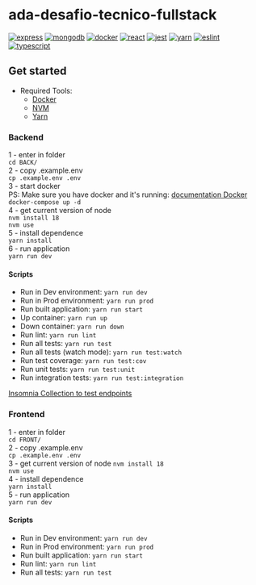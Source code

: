 # ada-desafio-tecnico-fullstack
<a href='https://github.com/shivamkapasia0' target="_blank"><img alt='express' src='https://img.shields.io/badge/express-100000?style=for-the-badge&logo=express&logoColor=white&labelColor=black&color=black'/></a>
<a href='https://github.com/shivamkapasia0' target="_blank"><img alt='mongodb' src='https://img.shields.io/badge/mongodb-100000?style=for-the-badge&logo=mongodb&logoColor=white&labelColor=black&color=black'/></a>
<a href='https://github.com/shivamkapasia0' target="_blank"><img alt='docker' src='https://img.shields.io/badge/docker-100000?style=for-the-badge&logo=docker&logoColor=white&labelColor=black&color=black'/></a>
<a href='https://github.com/shivamkapasia0' target="_blank"><img alt='react' src='https://img.shields.io/badge/react-100000?style=for-the-badge&logo=react&logoColor=white&labelColor=black&color=black'/></a>
<a href='https://github.com/shivamkapasia0' target="_blank"><img alt='jest' src='https://img.shields.io/badge/jest-100000?style=for-the-badge&logo=jest&logoColor=white&labelColor=black&color=black'/></a>
<a href='https://github.com/shivamkapasia0' target="_blank"><img alt='yarn' src='https://img.shields.io/badge/yarn-100000?style=for-the-badge&logo=yarn&logoColor=white&labelColor=black&color=black'/></a>
<a href='https://github.com/shivamkapasia0' target="_blank"><img alt='eslint' src='https://img.shields.io/badge/eslint-100000?style=for-the-badge&logo=eslint&logoColor=white&labelColor=black&color=black'/></a>
<a href='https://github.com/shivamkapasia0' target="_blank"><img alt='typescript' src='https://img.shields.io/badge/typescript-100000?style=for-the-badge&logo=typescript&logoColor=white&labelColor=black&color=black'/></a>
## Get started

- Required Tools:
  - [Docker](https://www.docker.com/) 
  - [NVM](https://github.com/nvm-sh/nvm)
  - [Yarn](https://yarnpkg.com/)

### Backend
1 - enter in folder  
`cd BACK/`  
2 - copy .example.env  
`cp .example.env .env`  
3 - start docker  
PS: Make sure you have docker and it's running: [documentation Docker](https://www.docker.com/)  
`docker-compose up -d `  
4 - get current version of node    
`nvm install 18`  
`nvm use`  
5 - install dependence  
`yarn install `  
6 - run application   
`yarn run dev `

#### Scripts

- Run in Dev environment: `yarn run dev`  
- Run in Prod environment: `yarn run prod`  
- Run built application: `yarn run start`  
- Up container: `yarn run up`  
- Down container: `yarn run down`  
- Run lint: `yarn run lint`
- Run all tests: `yarn run test`
- Run all tests (watch mode): `yarn run test:watch`
- Run test coverage: `yarn run test:cov`
- Run unit tests: `yarn run test:unit`
- Run integration tests: `yarn run test:integration`

[Insomnia Collection to test endpoints](./Insomnia_Collection.json)

### Frontend

1 - enter in folder  
`cd FRONT/`  
2 - copy .example.env  
`cp .example.env .env`  
3 - get current version of node
`nvm install 18`  
`nvm use`  
4 - install dependence  
`yarn install `  
5 - run application   
`yarn run dev `

#### Scripts

- Run in Dev environment: `yarn run dev`  
- Run in Prod environment: `yarn run prod`  
- Run built application: `yarn run start`  
- Run lint: `yarn run lint`
- Run all tests: `yarn run test`

